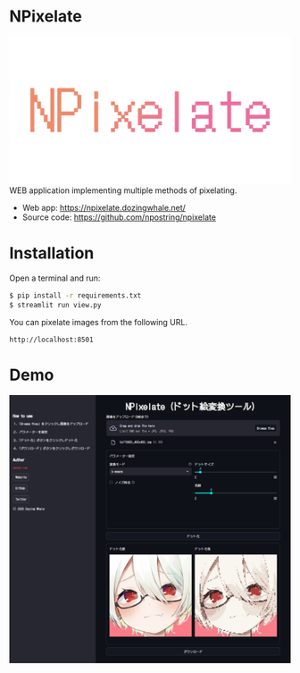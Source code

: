 # NPixelate
![banner.png](banner.png)
WEB application implementing multiple methods of pixelating.
- Web app: https://npixelate.dozingwhale.net/
- Source code: https://github.com/npostring/npixelate

# Installation
Open a terminal and run:
```bash
$ pip install -r requirements.txt
$ streamlit run view.py
```

You can pixelate images from the following URL.
```
http://localhost:8501
```

# Demo
![demo.png](demo.png)
